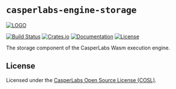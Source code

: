 # `casperlabs-engine-storage`

[![LOGO](https://raw.githubusercontent.com/CasperLabs/CasperLabs/master/CASPERLABS_HORIZONTAL.png)](https://casperlabs.io/)

[![Build Status](https://drone-auto.casperlabs.io/api/badges/CasperLabs/CasperLabs/status.svg?branch=dev)](http://drone-auto.casperlabs.io/CasperLabs/CasperLabs)
[![Crates.io](https://img.shields.io/crates/v/casperlabs-engine-storage)](https://crates.io/crates/casperlabs-engine-storage)
[![Documentation](https://docs.rs/casperlabs-engine-storage/badge.svg)](https://docs.rs/casperlabs-engine-storage)
[![License](https://img.shields.io/badge/license-COSL-blue.svg)](https://github.com/CasperLabs/CasperLabs/blob/master/LICENSE)

The storage component of the CasperLabs Wasm execution engine.

## License

Licensed under the [CasperLabs Open Source License (COSL)](https://github.com/CasperLabs/CasperLabs/blob/master/LICENSE).
